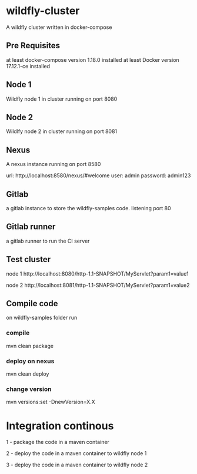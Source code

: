 # wildfly-cluster
A wildfly cluster written in docker-compose

## Pre Requisites
at least docker-compose version 1.18.0 installed
at least Docker version 17.12.1-ce installed

## Node 1
Wildfly node 1 in cluster running on port 8080

## Node 2
Wildlfy node 2 in cluster running on port 8081

## Nexus

A nexus instance running on port 8580

url: http://localhost:8580/nexus/#welcome
user: admin
password: admin123

## Gitlab
a gitlab instance to store the wildfly-samples code.
listening port 80

## Gitlab runner
a gitlab runner to run the CI server


## Test cluster

node 1
http://localhost:8080/http-1.1-SNAPSHOT/MyServlet?param1=value1

node 2
http://localhost:8081/http-1.1-SNAPSHOT/MyServlet?param1=value2

## Compile code

on wildfly-samples folder run

### compile
mvn clean package

### deploy on nexus
mvn clean deploy

### change version
mvn versions:set -DnewVersion=X.X


# Integration continous

1 - package the code in a maven container

2 - deploy the code in a maven container to wildfly node 1

3 - deploy the code in a maven container to wildfly node 2
